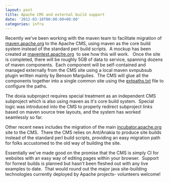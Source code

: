 ```yaml
---
layout: post
title: Apache CMS and external build support
date: '2012-03-10T00:00:00+00:00'
categories: infra
---
```

<p>Recently we've been working with the maven team to facilitate migration of <a href="http://maven.apache.org">maven.apache.org</a> to the Apache CMS, using maven as the core build system instead of the standard perl build scripts.&nbsp; A mockup has been created at <a href="http://maventest.apache.org/">maventest.apache.org</a>&nbsp; to see how this will work.&nbsp;&nbsp; Once the site is completed, there will be roughly 5GB of data to service, spanning dozens of maven components.&nbsp; Each component will be self-contained and managed externally from the CMS site using a local maven svnpubsub plugin written mainly by Benson Margulies.&nbsp; The CMS will glue all the components together into a single common site using the <a href="http://www.apache.org/dev/cmsref#generated-docs">extpaths.txt</a> file to configure the paths.</p> 
  <p>The doxia subproject requires special treatment as an independent CMS subproject which is also using maven as it's core build system.&nbsp; Special logic was introduced into the CMS to properly redirect subproject links based on maven source tree layouts, and the system has worked seamlessly so far.</p> 
  <p>Other recent news includes the migration of the main <a href="http://incubator.apache.org/">incubator.apache.or</a><a href="http://incubator.apache.org/">g</a> site to the CMS.&nbsp; There the CMS relies on Ant/Anakia to produce site builds instead of the standard perl build scripts, providing an easy migration path for folks accustomed to the old way of building the site.</p> 
  <p>Essentially we've made good on the promise that the CMS is simply CI for websites with an easy way of editing pages within your browser.&nbsp; Support for forrest builds is planned but hasn't been fleshed out with any live examples to date.&nbsp; That would round out the major java site-building technologies currently deployed by Apache projects- volunteers welcome!<br /></p>
